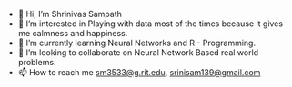 - 👋 Hi, I’m Shrinivas Sampath
- 👀 I’m interested in Playing with data most of the times because it gives me calmness and happiness.
- 🌱 I’m currently learning Neural Networks and R - Programming.
- 💞️ I’m looking to collaborate on Neural Network Based real world problems.
- 📫 How to reach me sm3533@g.rit.edu, srinisam139@gmail.com

<!---
srinisam139/srinisam139 is a ✨ special ✨ repository because its `README.md` (this file) appears on your GitHub profile.
You can click the Preview link to take a look at your changes.
--->
